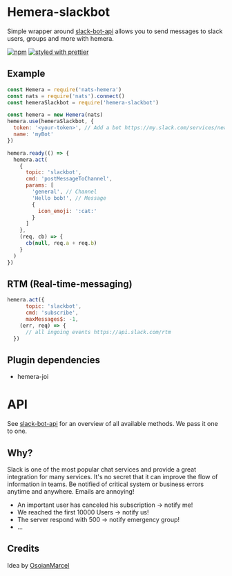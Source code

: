 # Hemera-slackbot

Simple wrapper around [slack-bot-api](https://github.com/mishk0/slack-bot-api) allows you to send messages to slack users, groups and more with hemera.

[![npm](https://img.shields.io/npm/v/hemera-slackbot.svg?maxAge=3600)](https://www.npmjs.com/package/hemera-slackbot)
[![styled with prettier](https://img.shields.io/badge/styled_with-prettier-ff69b4.svg)](#badge)

## Example

```js
const Hemera = require('nats-hemera')
const nats = require('nats').connect()
const hemeraSlackbot = require('hemera-slackbot')

const hemera = new Hemera(nats)
hemera.use(hemeraSlackbot, {
  token: '<your-token>', // Add a bot https://my.slack.com/services/new/bot and put the token
  name: 'myBot'
})

hemera.ready(() => {
  hemera.act(
    {
      topic: 'slackbot',
      cmd: 'postMessageToChannel',
      params: [
        'general', // Channel
        'Hello bob!', // Message
        {
          icon_emoji: ':cat:'
        }
      ]
    },
    (req, cb) => {
      cb(null, req.a + req.b)
    }
  )
})
```

## RTM (Real-time-messaging)

```js
hemera.act({
      topic: 'slackbot',
      cmd: 'subscribe',
      maxMessages$: -1,
    (err, req) => {
      // all ingoing events https://api.slack.com/rtm
  })
```

## Plugin dependencies

* hemera-joi

# API

See [slack-bot-api](https://github.com/mishk0/slack-bot-api#methods) for an overview of all available methods. We pass it one to one.

## Why?

Slack is one of the most popular chat services and provide a great integration for many services. It's no secret that it can improve the flow of information in teams. Be notified of critical system or business errors anytime and anywhere. Emails are annoying!

* An important user has canceled his subscription -> notify me!
* We reached the first 10000 Users -> notify us!
* The server respond with 500 -> notify emergency group!
* ...

## Credits

Idea by [OsoianMarcel](https://github.com/OsoianMarcel)

